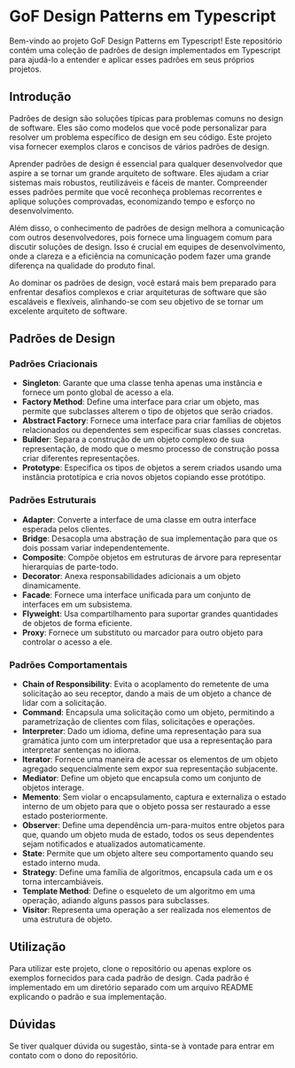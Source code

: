 # GoF Design Patterns em Typescript

Bem-vindo ao projeto GoF Design Patterns em Typescript! Este repositório contém uma coleção de padrões de design implementados em Typescript para ajudá-lo a entender e aplicar esses padrões em seus próprios projetos.

## Introdução
Padrões de design são soluções típicas para problemas comuns no design de software. Eles são como modelos que você pode personalizar para resolver um problema específico de design em seu código. Este projeto visa fornecer exemplos claros e concisos de vários padrões de design.

Aprender padrões de design é essencial para qualquer desenvolvedor que aspire a se tornar um grande arquiteto de software. Eles ajudam a criar sistemas mais robustos, reutilizáveis e fáceis de manter. Compreender esses padrões permite que você reconheça problemas recorrentes e aplique soluções comprovadas, economizando tempo e esforço no desenvolvimento.

Além disso, o conhecimento de padrões de design melhora a comunicação com outros desenvolvedores, pois fornece uma linguagem comum para discutir soluções de design. Isso é crucial em equipes de desenvolvimento, onde a clareza e a eficiência na comunicação podem fazer uma grande diferença na qualidade do produto final.

Ao dominar os padrões de design, você estará mais bem preparado para enfrentar desafios complexos e criar arquiteturas de software que são escaláveis e flexíveis, alinhando-se com seu objetivo de se tornar um excelente arquiteto de software.

## Padrões de Design

### Padrões Criacionais

- **Singleton**: Garante que uma classe tenha apenas uma instância e fornece um ponto global de acesso a ela.
- **Factory Method**: Define uma interface para criar um objeto, mas permite que subclasses alterem o tipo de objetos que serão criados.
- **Abstract Factory**: Fornece uma interface para criar famílias de objetos relacionados ou dependentes sem especificar suas classes concretas.
- **Builder**: Separa a construção de um objeto complexo de sua representação, de modo que o mesmo processo de construção possa criar diferentes representações.
- **Prototype**: Especifica os tipos de objetos a serem criados usando uma instância prototípica e cria novos objetos copiando esse protótipo.

### Padrões Estruturais

- **Adapter**: Converte a interface de uma classe em outra interface esperada pelos clientes.
- **Bridge**: Desacopla uma abstração de sua implementação para que os dois possam variar independentemente.
- **Composite**: Compõe objetos em estruturas de árvore para representar hierarquias de parte-todo.
- **Decorator**: Anexa responsabilidades adicionais a um objeto dinamicamente.
- **Facade**: Fornece uma interface unificada para um conjunto de interfaces em um subsistema.
- **Flyweight**: Usa compartilhamento para suportar grandes quantidades de objetos de forma eficiente.
- **Proxy**: Fornece um substituto ou marcador para outro objeto para controlar o acesso a ele.

### Padrões Comportamentais

- **Chain of Responsibility**: Evita o acoplamento do remetente de uma solicitação ao seu receptor, dando a mais de um objeto a chance de lidar com a solicitação.
- **Command**: Encapsula uma solicitação como um objeto, permitindo a parametrização de clientes com filas, solicitações e operações.
- **Interpreter**: Dado um idioma, define uma representação para sua gramática junto com um interpretador que usa a representação para interpretar sentenças no idioma.
- **Iterator**: Fornece uma maneira de acessar os elementos de um objeto agregado sequencialmente sem expor sua representação subjacente.
- **Mediator**: Define um objeto que encapsula como um conjunto de objetos interage.
- **Memento**: Sem violar o encapsulamento, captura e externaliza o estado interno de um objeto para que o objeto possa ser restaurado a esse estado posteriormente.
- **Observer**: Define uma dependência um-para-muitos entre objetos para que, quando um objeto muda de estado, todos os seus dependentes sejam notificados e atualizados automaticamente.
- **State**: Permite que um objeto altere seu comportamento quando seu estado interno muda.
- **Strategy**: Define uma família de algoritmos, encapsula cada um e os torna intercambiáveis.
- **Template Method**: Define o esqueleto de um algoritmo em uma operação, adiando alguns passos para subclasses.
- **Visitor**: Representa uma operação a ser realizada nos elementos de uma estrutura de objeto.

## Utilização

Para utilizar este projeto, clone o repositório ou apenas explore os exemplos fornecidos para cada padrão de design. Cada padrão é implementado em um diretório separado com um arquivo README explicando o padrão e sua implementação.

## Dúvidas

Se tiver qualquer dúvida ou sugestão, sinta-se à vontade para entrar em contato com o dono do repositório.
